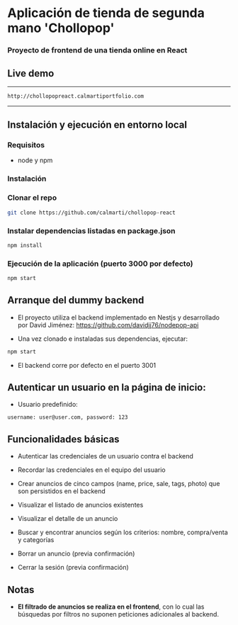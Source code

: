 # Aplicación de tienda de segunda mano 'Chollopop' 

### Proyecto de frontend de una tienda online en React
 
## Live demo
---
```sh
http://chollopopreact.calmartiportfolio.com
```
---
## Instalación y ejecución en entorno local

### Requisitos
- node y npm

### Instalación

### Clonar el repo
```sh
git clone https://github.com/calmarti/chollopop-react
```
### Instalar dependencias listadas en package.json
```sh
npm install
```

### Ejecución de la aplicación (puerto 3000 por defecto)
```sh
npm start
```
## Arranque del dummy backend 
- El proyecto utiliza el backend implementado en Nestjs y desarrollado por David Jiménez:
https://github.com/davidjj76/nodepop-api

- Una vez clonado e instaladas sus dependencias, ejecutar:
```sh
npm start
```
- El backend corre por defecto en el puerto 3001


## Autenticar un usuario en la página de inicio:

- Usuario predefinido: 
```
username: user@user.com, password: 123
``` 


## Funcionalidades básicas

- Autenticar las credenciales de un usuario contra el backend

- Recordar las credenciales en el equipo del usuario

- Crear anuncios de cinco campos (name, price, sale, tags, photo) que son persistidos en el backend 

- Visualizar el listado de anuncios existentes 

- Visualizar el detalle de un anuncio

- Buscar y encontrar anuncios según los criterios: nombre, compra/venta y categorías

- Borrar un anuncio (previa confirmación)

- Cerrar la sesión (previa confirmación)

## Notas

- **El filtrado de anuncios se realiza en el frontend**, con lo cual las búsquedas por filtros no suponen peticiones adicionales al backend. 
